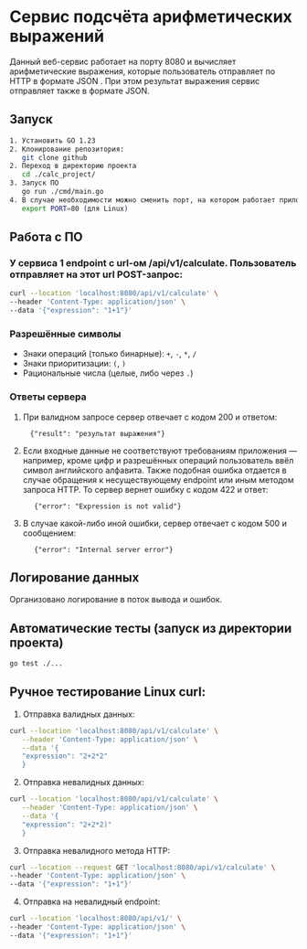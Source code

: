 # Сервис подсчёта арифметических выражений

Данный веб-сервис работает на порту 8080 и вычисляет арифметические выражения, которые пользователь отправляет по HTTP в формате JSON . 
При этом результат выражения сервис отправляет также в формате JSON.

## Запуск
```bash
1. Установить GO 1.23
2. Клонирование репозитория:
   git clone github
2. Переход в директорию проекта
   cd ./calc_project/
3. Запуск ПО
   go run ./cmd/main.go
4. В случае необходимости можно сменить порт, на котором работает приложение. Это реализовано через переменную окружения PORT.
   export PORT=80 (для Linux)
```
## Работа с ПО
### У сервиса 1 endpoint с url-ом /api/v1/calculate. Пользователь отправляет на этот url POST-запрос:
   ```bash
   curl --location 'localhost:8080/api/v1/calculate' \
   --header 'Content-Type: application/json' \
   --data '{"expression": "1+1"}'
   ```

### Разрешённые символы
- Знаки операций (только бинарные): `+`, `-`, `*`, `/`
- Знаки приоритизации: `(`, `)`
- Рациональные числа (целые, либо через `.`)
### Ответы сервера 
   1. При валидном запросе сервер отвечает с кодом 200 и ответом:
```
     {"result": "результат выражения"}
```    
   2. Если входные данные не соответствуют требованиям приложения — например, кроме цифр и разрешённых операций пользователь ввёл символ английского алфавита. Также подобная ошибка отдается в случае обращения к несуществующему endpoint или иным методом запроса HTTP. То сервер вернет ошибку с кодом 422 и ответ:
```
      {"error": "Expression is not valid"}
```
   3. В случае какой-либо иной ошибки, сервер отвечает с кодом 500 и сообщением:
```
      {"error": "Internal server error"}
```
## Логирование данных 
Организовано логирование в поток вывода и ошибок.
## Автоматические тесты (запуск из директории проекта)
```bash
go test ./... 
```
## Ручное тестирование Linux curl:
1. Отправка валидных данных: 
```bash
curl --location 'localhost:8080/api/v1/calculate' \
   --header 'Content-Type: application/json' \
   --data '{
   "expression": "2+2*2"
   }
```
2. Отправка невалидных данных:
```bash
curl --location 'localhost:8080/api/v1/calculate' \
   --header 'Content-Type: application/json' \
   --data '{
   "expression": "2+2*2)"
   }
```
3. Отправка невалидного метода HTTP:
```bash
curl --location --request GET 'localhost:8080/api/v1/calculate' \
--header 'Content-Type: application/json' \
--data '{"expression": "1+1"}'
```
4. Отправка на невалидный endpoint:
```bash
curl --location 'localhost:8080/api/v1/' \
--header 'Content-Type: application/json' \
--data '{"expression": "1+1"}'
```
